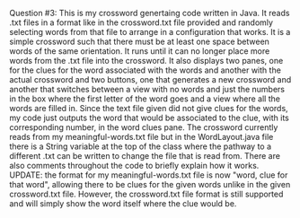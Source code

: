 Question #3: This is my crossword genertaing code written in Java. It reads .txt files in a format like in the crossword.txt file 
provided and randomly selecting words from that file to arrange in a configuration that works. It is a simple crossword such 
that there must be at least one space between words of the same orientation. It runs until it can no longer place more words 
from the .txt file into the crossword. It also displays two panes, one for the clues for the word associated with the words and another with the actual crossword and two buttons, one that generates a new crossword and another that switches between a view with no words and just the numbers in the box where the first letter of the word goes and a view where all the words are filled in. Since the text file given did not give clues for the words, my code just outputs the word that would be associated to the clue, with its corresponding number, in the word clues pane. The crossword currently reads from my meaningful-words.txt file but in the WordLayout.java file there is a String variable at the top of the class where the pathway to a different .txt can be written to change the file that is read from. There are also comments throughout the code to briefly explain how it works. UPDATE: the format for my meaningful-words.txt file is now "word, clue for that word", allowing there to be clues for the given words unlike in the given crossword.txt file. However, the crossword.txt file format is still supported and will simply show the word itself where the clue would be.
